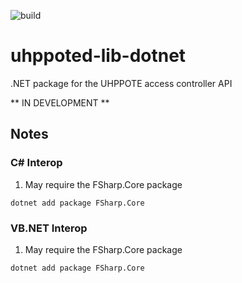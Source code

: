 ![build](https://github.com/uhppoted/uhppoted-lib-dotnet/workflows/build/badge.svg)

# uhppoted-lib-dotnet

.NET package for the UHPPOTE access controller API

** IN DEVELOPMENT **


## Notes

### C# Interop

1. May require the FSharp.Core package
```
dotnet add package FSharp.Core
```

### VB.NET Interop

1. May require the FSharp.Core package
```
dotnet add package FSharp.Core
```